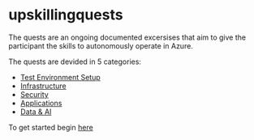 # upskillingquests

The quests are an ongoing documented excersises that aim to give the participant the skills to autonomously operate in Azure. 

The quests are devided in 5 categories:
- [Test Environment Setup](./Environment/TestTenantSetup.md)
- [Infrastructure](./Infrastructure/Infrastructure.md)
- [Security](./Security/Security.md)
- [Applications](./Applications/Applications.md)
- [Data & AI](./Data&AI/Data&AI.md)

To get started begin [here](./Environment/TestTenantSetup.md)
